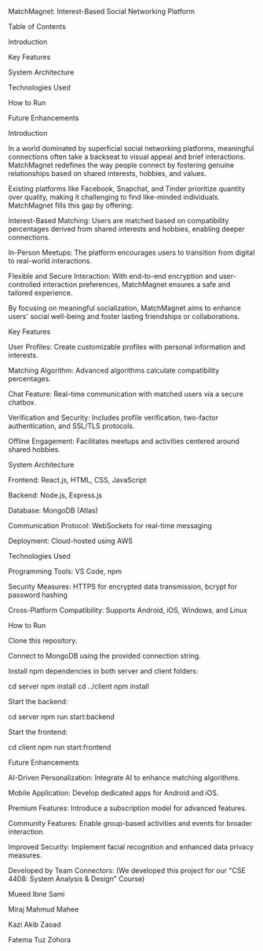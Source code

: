MatchMagnet: Interest-Based Social Networking Platform

Table of Contents

Introduction

Key Features

System Architecture

Technologies Used

How to Run

Future Enhancements

Introduction

In a world dominated by superficial social networking platforms, meaningful connections often take a backseat to visual appeal and brief interactions. MatchMagnet redefines the way people connect by fostering genuine relationships based on shared interests, hobbies, and values.

Existing platforms like Facebook, Snapchat, and Tinder prioritize quantity over quality, making it challenging to find like-minded individuals. MatchMagnet fills this gap by offering:

Interest-Based Matching: Users are matched based on compatibility percentages derived from shared interests and hobbies, enabling deeper connections.

In-Person Meetups: The platform encourages users to transition from digital to real-world interactions.

Flexible and Secure Interaction: With end-to-end encryption and user-controlled interaction preferences, MatchMagnet ensures a safe and tailored experience.

By focusing on meaningful socialization, MatchMagnet aims to enhance users' social well-being and foster lasting friendships or collaborations.

Key Features

User Profiles: Create customizable profiles with personal information and interests.

Matching Algorithm: Advanced algorithms calculate compatibility percentages.

Chat Feature: Real-time communication with matched users via a secure chatbox.

Verification and Security: Includes profile verification, two-factor authentication, and SSL/TLS protocols.

Offline Engagement: Facilitates meetups and activities centered around shared hobbies.

System Architecture

Frontend: React.js, HTML, CSS, JavaScript

Backend: Node.js, Express.js

Database: MongoDB (Atlas)

Communication Protocol: WebSockets for real-time messaging

Deployment: Cloud-hosted using AWS

Technologies Used

Programming Tools: VS Code, npm

Security Measures: HTTPS for encrypted data transmission, bcrypt for password hashing

Cross-Platform Compatibility: Supports Android, iOS, Windows, and Linux

How to Run

Clone this repository.

Connect to MongoDB using the provided connection string.

Install npm dependencies in both server and client folders:

cd server
npm install
cd ../client
npm install

Start the backend:

cd server
npm run start:backend

Start the frontend:

cd client
npm run start:frontend

Future Enhancements

AI-Driven Personalization: Integrate AI to enhance matching algorithms.

Mobile Application: Develop dedicated apps for Android and iOS.

Premium Features: Introduce a subscription model for advanced features.

Community Features: Enable group-based activities and events for broader interaction.

Improved Security: Implement facial recognition and enhanced data privacy measures.

Developed by Team Connectors:
(We developed this project for our "CSE 4408: System Analysis & Design" Course)

Mueed Ibne Sami 

Miraj Mahmud Mahee

Kazi Akib Zaoad

Fatema Tuz Zohora

